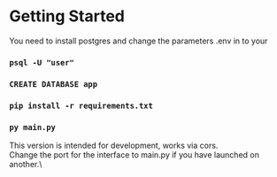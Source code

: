 # Getting Started

You need to install postgres and change the parameters .env in to your

### `psql -U "user"`
### `CREATE DATABASE app`

### `pip install -r requirements.txt`
### `py main.py`

This version is intended for development, works via cors.\
Сhange the port for the interface to main.py if you have launched on another.\
